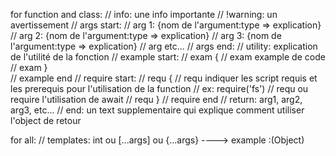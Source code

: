 for function and class:
// info: une info importante
// !warning: un avertissement
// args start:
// arg      1: {nom de l'argument:type => explication}
// arg      2: {nom de l'argument:type => explication}
// arg      3: {nom de l'argument:type => explication}
// arg      etc...
// args end:
// utility: explication de l'utilité de la fonction
// example start:
// exam   {
// exam       example de code
// exam   }   
// example end
// require start:
// requ   {
// requ       indiquer les script requis et les prerequis pour l'utilisation de la function   // ex: require('fs')
// requ       ou require l'utilisation de await
// requ   }
// require end
// return: arg1, arg2, arg3, etc...
// end: un text supplementaire qui explique comment utiliser l'object de retour

for all:
// templates: int ou [...args] ou {...args} ----> example :(Object<any>)